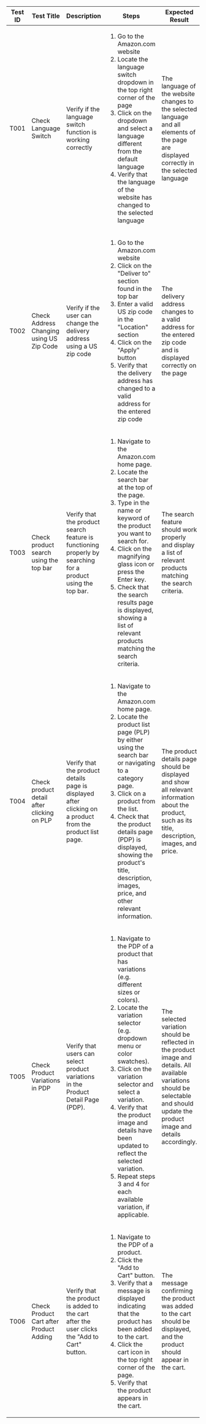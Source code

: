 <table>
    <thead>
    <tr>
        <th>Test ID</th>
        <th>Test Title</th>
        <th>Description</th>
        <th>Steps</th>
        <th>Expected Result</th>
    </tr>
    </thead>
    <tbody>
    <tr>
        <td>T001</td>
        <td>Check Language Switch</td>
        <td>Verify if the language switch function is working correctly</td>
        <td>
            <ol>
                <li>Go to the Amazon.com website</li>
                <li>Locate the language switch dropdown in the top right corner of the page</li>
                <li>Click on the dropdown and select a language different from the default language</li>
                <li>Verify that the language of the website has changed to the selected language</li>
            </ol>
        </td>
        <td>The language of the website changes to the selected language and all elements of the page are displayed
            correctly in the selected language
        </td>
    </tr>
    <tr>
        <td>T002</td>
        <td>Check Address Changing using US Zip Code</td>
        <td>Verify if the user can change the delivery address using a US zip code</td>
        <td>
            <ol>
                <li>Go to the Amazon.com website</li>
                <li>Click on the "Deliver to" section found in the top bar</li>
                <li>Enter a valid US zip code in the "Location" section</li>
                <li>Click on the "Apply" button</li>
                <li>Verify that the delivery address has changed to a valid address for the entered zip code</li>
            </ol>
        </td>
        <td>The delivery address changes to a valid address for the entered zip code and is displayed correctly on the
            page
        </td>
    </tr>
    <tr>
        <td>T003</td>
        <td>Check product search using the top bar</td>
        <td>Verify that the product search feature is functioning properly by searching for a product using the top
            bar.
        </td>
        <td>
            <ol>
                <li>Navigate to the Amazon.com home page.</li>
                <li>Locate the search bar at the top of the page.</li>
                <li>Type in the name or keyword of the product you want to search for.</li>
                <li>Click on the magnifying glass icon or press the Enter key.</li>
                <li>Check that the search results page is displayed, showing a list of relevant products matching the
                    search criteria.
                </li>
            </ol>
        </td>
        <td>The search feature should work properly and display a list of relevant products matching the search
            criteria.
        </td>
    </tr>
    <tr>
        <td>T004</td>
        <td>Check product detail after clicking on PLP</td>
        <td>Verify that the product details page is displayed after clicking on a product from the product list page.
        </td>
        <td>
            <ol>
                <li>Navigate to the Amazon.com home page.</li>
                <li>Locate the product list page (PLP) by either using the search bar or navigating to a category
                    page.
                </li>
                <li>Click on a product from the list.</li>
                <li>Check that the product details page (PDP) is displayed, showing the product's title, description,
                    images, price, and other relevant information.
                </li>
            </ol>
        </td>
        <td>The product details page should be displayed and show all relevant information about the product, such as
            its title, description, images, and price.
        </td>
    </tr>
    <tr>
        <td>T005</td>
        <td>Check Product Variations in PDP</td>
        <td>Verify that users can select product variations in the Product Detail Page (PDP).</td>
        <td>
            <ol>
                <li>Navigate to the PDP of a product that has variations (e.g. different sizes or colors).</li>
                <li>Locate the variation selector (e.g. dropdown menu or color swatches).</li>
                <li>Click on the variation selector and select a variation.</li>
                <li>Verify that the product image and details have been updated to reflect the selected variation.</li>
                <li>Repeat steps 3 and 4 for each available variation, if applicable.</li>
            </ol>
        </td>
        <td>The selected variation should be reflected in the product image and details. All available variations should
            be selectable and should update the product image and details accordingly.
        </td>
    </tr>
    <tr>
        <td>T006</td>
        <td>Check Product Cart after Product Adding</td>
        <td>Verify that the product is added to the cart after the user clicks the "Add to Cart" button.</td>
        <td>
            <ol>
                <li>Navigate to the PDP of a product.</li>
                <li>Click the "Add to Cart" button.</li>
                <li>Verify that a message is displayed indicating that the product has been added to the cart.</li>
                <li>Click the cart icon in the top right corner of the page.</li>
                <li>Verify that the product appears in the cart.</li>
            </ol>
        </td>
        <td>The message confirming the product was added to the cart should be displayed, and the product should appear
            in the cart.
        </td>
    </tr>
    </tbody>
</table>